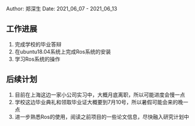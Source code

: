 Author: 郑深生
Date: 2021_06_07 - 2021_06_13

## 工作进展

1. 完成学校的毕业答辩
2. 在ubuntu18.04系统上完成Ros系统的安装
3. 学习Ros系统的操作

## 后续计划

1. 目前在上海这边一家小公司实习中，大概月底离职，所以可能进度会慢一点
2. 学校这边毕业典礼和领取毕业证大概要到7月10号，所以暑假可能会来的晚一点
3. 进一步熟悉Ros的使用，阅读之前项目的一些论文信息，尽快融入研究计划中